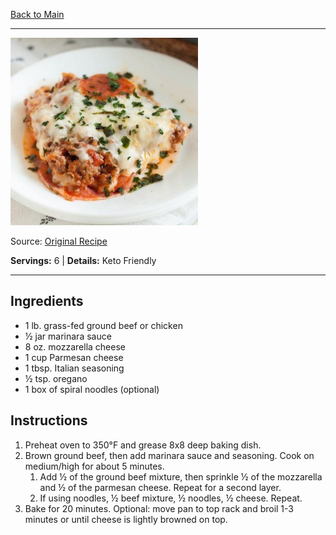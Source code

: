 [Back to Main](/README.md)

---

<img src="/200%20Images/Pizza%20Casserole%20Bake.jpg" width="300" />

Source: [Original Recipe](https://kaseytrenum.com/pizza-casserole-keto-low-carb/)

**Servings:** 6 | **Details:** Keto Friendly

---
## Ingredients

- 1 lb. grass-fed ground beef or chicken
- ½ jar marinara sauce
- 8 oz. mozzarella cheese
- 1 cup Parmesan cheese
- 1 tbsp. Italian seasoning
- ½ tsp. oregano
- 1 box of spiral noodles (optional)

## Instructions

1. Preheat oven to 350°F and grease 8x8 deep baking dish.
2. Brown ground beef, then add marinara sauce and seasoning. Cook on medium/high for about 5 minutes.
    1. Add ½ of the ground beef mixture, then sprinkle ½ of the mozzarella and ½ of the parmesan cheese. Repeat for a second layer.
    2. If using noodles, ½ beef mixture, ½ noodles, ½ cheese. Repeat.
3. Bake for 20 minutes. Optional: move pan to top rack and broil 1-3 minutes or until cheese is lightly browned on top.
